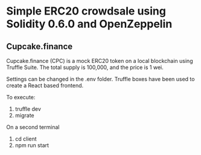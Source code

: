 # Simple ERC20 crowdsale using Solidity 0.6.0 and OpenZeppelin

## Cupcake.finance
Cupcake.finance (CPC) is a mock ERC20 token on a local blockchain using Truffle Suite.
The total supply is 100,000, and the price is 1 wei.

Settings can be changed in the .env folder.
Truffle boxes have been used to create a React based frontend.

To execute: 

1. truffle dev
2. migrate

On a second terminal
1. cd client
2. npm run start

